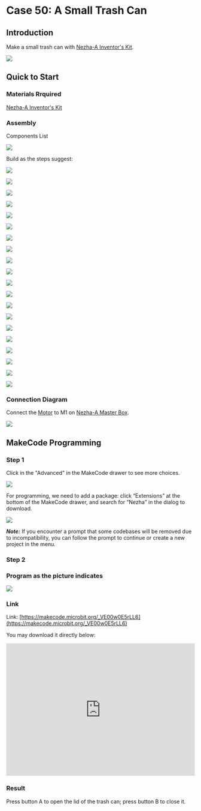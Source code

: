 # Case 50: A Small Trash Can

## Introduction

Make a small trash can with [Nezha-A Inventor's Kit](https://www.elecfreaks.com/nezha-inventor-s-kit-for-micro-bit-without-micro-bit-board.html). 


![](./images/neza-inventor-s-kit-case-50-01.png)



## Quick to Start

### Materials Rrquired

[Nezha-A Inventor's Kit](https://www.elecfreaks.com/nezha-inventor-s-kit-for-micro-bit-without-micro-bit-board.html)

### Assembly

Components List

![](./images/neza-inventor-s-kit-case-50-02.png)

Build as the steps suggest: 

![](./images/neza-inventor-s-kit-step-50-01.png)

![](./images/neza-inventor-s-kit-step-50-02.png)

![](./images/neza-inventor-s-kit-step-50-03.png)

![](./images/neza-inventor-s-kit-step-50-04.png)

![](./images/neza-inventor-s-kit-step-50-05.png)

![](./images/neza-inventor-s-kit-step-50-06.png)

![](./images/neza-inventor-s-kit-step-50-07.png)

![](./images/neza-inventor-s-kit-step-50-08.png)

![](./images/neza-inventor-s-kit-step-50-09.png)

![](./images/neza-inventor-s-kit-step-50-10.png)

![](./images/neza-inventor-s-kit-step-50-11.png)

![](./images/neza-inventor-s-kit-step-50-12.png)

![](./images/neza-inventor-s-kit-step-50-13.png)

![](./images/neza-inventor-s-kit-step-50-14.png)

![](./images/neza-inventor-s-kit-step-50-15.png)

![](./images/neza-inventor-s-kit-step-50-16.png)

![](./images/neza-inventor-s-kit-step-50-17.png)

![](./images/neza-inventor-s-kit-step-50-18.png)

![](./images/neza-inventor-s-kit-step-50-19.png)

![](./images/neza-inventor-s-kit-step-50-20.png)



### Connection Diagram

Connect the [Motor](https://www.elecfreaks.com/geekservo-motor-2kg-compatible-with-lego.html) to M1 on [Nezha-A Master Box](https://www.elecfreaks.com/nezha-breakout-board.html).

![](./images/neza-inventor-s-kit-case-48-03.png)


## MakeCode Programming

### Step 1
Click in the "Advanced" in the MakeCode drawer to see more choices. 

![](./images/neza-inventor-s-kit-case-37-04.png)

For programming, we need to add a package: click “Extensions” at the bottom of the MakeCode drawer, and search for “Nezha” in the dialog to download.

![](./images/neza-inventor-s-kit-case-37-06.png)

***Note:*** If you encounter a prompt that some codebases will be removed due to incompatibility, you can follow the prompt to continue or create a new project in the menu.

### Step 2
### Program as the picture indicates

![](./images/neza-inventor-s-kit-case-50-07.png)

### Link
Link: [https://makecode.microbit.org/_VE00w0E5rLL6](https://makecode.microbit.org/_VE00w0E5rLL6)

You may download it directly below:

<div style="position:relative;height:0;padding-bottom:70%;overflow:hidden;"><iframe style="position:absolute;top:0;left:0;width:100%;height:100%;" src="https://makecode.microbit.org/#pub:_VE00w0E5rLL6" frameborder="0" sandbox="allow-popups allow-forms allow-scripts allow-same-origin"></iframe></div>  

### Result

Press button A to open the lid of the trash can; press button B to close it. 

